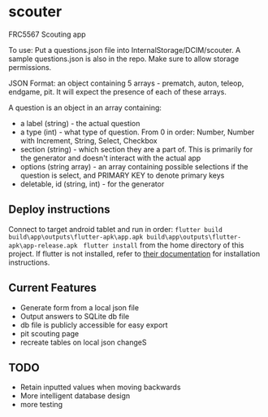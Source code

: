 # scouter

FRC5567 Scouting app

To use: Put a questions.json file into InternalStorage/DCIM/scouter. A sample
questions.json is also in the repo. Make sure to allow storage permissions.

JSON Format:
an object containing 5 arrays - prematch, auton, teleop, endgame, pit.
It will expect the presence of each of these arrays.

A question is an object in an array containing:
 - a label (string) - the actual question
 - a type (int) - what type of question. From 0 in order: Number, Number with Increment, String, Select, Checkbox
 - section (string) - which section they are a part of. This is primarily for the generator and doesn't interact with the actual app
 - options (string array) - an array containing possible selections if the question is select, and PRIMARY KEY to denote primary keys
 - deletable, id (string, int) - for the generator

## Deploy instructions
Connect to target android tablet and run in order: `flutter build` `build\app\outputs\flutter-apk\app.apk build\app\outputs\flutter-apk\app-release.apk
` `flutter install` from the home directory of this project.
If flutter is not installed, refer to [their documentation](https://docs.flutter.dev/get-started/install) for installation instructions.

## Current Features
 - Generate form from a local json file
 - Output answers to SQLite db file
 - db file is publicly accessible for easy export
 - pit scouting page
 - recreate tables on local json changeS

## TODO
 - Retain inputted values when moving backwards
 - More intelligent database design
 - more testing